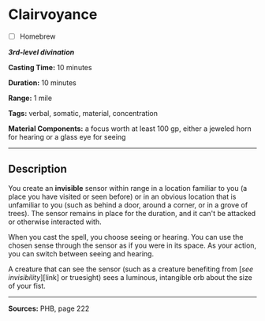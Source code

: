 # Clairvoyance

- [ ] Homebrew

***3rd-level divination***

**Casting Time:** 10 minutes

**Duration:** 10 minutes

**Range:** 1 mile

**Tags:** verbal, somatic, material, concentration

**Material Components:** a focus worth at least 100 gp, either a jeweled horn for hearing or a glass eye for seeing

---

## Description
You create an **invisible** sensor within range in a location familiar to you (a place you have visited or seen before) or in an obvious location that is unfamiliar to you (such as behind a door, around a corner, or in a grove of trees).
The sensor remains in place for the duration, and it can't be attacked or otherwise interacted with.

When you cast the spell, you choose seeing or hearing.
You can use the chosen sense through the sensor as if you were in its space.
As your action, you can switch between seeing and hearing.

A creature that can see the sensor (such as a creature benefiting from [*see invisibility*][link] or truesight) sees a luminous, intangible orb about the size of your fist.

---

**Sources:** PHB, page 222

